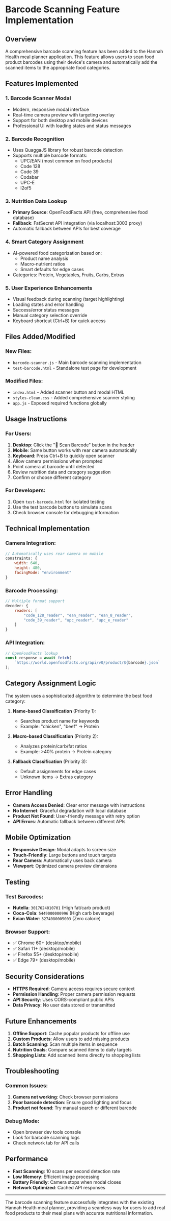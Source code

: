 # Barcode Scanning Feature Implementation

## Overview
A comprehensive barcode scanning feature has been added to the Hannah Health meal planner application. This feature allows users to scan food product barcodes using their device's camera and automatically add the scanned items to the appropriate food categories.

## Features Implemented

### 1. **Barcode Scanner Modal**
- Modern, responsive modal interface
- Real-time camera preview with targeting overlay
- Support for both desktop and mobile devices
- Professional UI with loading states and status messages

### 2. **Barcode Recognition**
- Uses QuaggaJS library for robust barcode detection
- Supports multiple barcode formats:
  - UPC/EAN (most common on food products)
  - Code 128
  - Code 39
  - Codabar
  - UPC-E
  - I2of5

### 3. **Nutrition Data Lookup**
- **Primary Source**: OpenFoodFacts API (free, comprehensive food database)
- **Fallback**: FatSecret API integration (via localhost:3003 proxy)
- Automatic fallback between APIs for best coverage

### 4. **Smart Category Assignment**
- AI-powered food categorization based on:
  - Product name analysis
  - Macro-nutrient ratios
  - Smart defaults for edge cases
- Categories: Protein, Vegetables, Fruits, Carbs, Extras

### 5. **User Experience Enhancements**
- Visual feedback during scanning (target highlighting)
- Loading states and error handling
- Success/error status messages
- Manual category selection override
- Keyboard shortcut (Ctrl+B) for quick access

## Files Added/Modified

### New Files:
- `barcode-scanner.js` - Main barcode scanning implementation
- `test-barcode.html` - Standalone test page for development

### Modified Files:
- `index.html` - Added scanner button and modal HTML
- `styles-clean.css` - Added comprehensive scanner styling
- `app.js` - Exposed required functions globally

## Usage Instructions

### For Users:
1. **Desktop**: Click the "📱 Scan Barcode" button in the header
2. **Mobile**: Same button works with rear camera automatically
3. **Keyboard**: Press Ctrl+B to quickly open scanner
4. Allow camera permissions when prompted
5. Point camera at barcode until detected
6. Review nutrition data and category suggestion
7. Confirm or choose different category

### For Developers:
1. Open `test-barcode.html` for isolated testing
2. Use the test barcode buttons to simulate scans
3. Check browser console for debugging information

## Technical Implementation

### Camera Integration:
```javascript
// Automatically uses rear camera on mobile
constraints: {
    width: 640,
    height: 480,
    facingMode: "environment"
}
```

### Barcode Processing:
```javascript
// Multiple format support
decoder: {
    readers: [
        "code_128_reader", "ean_reader", "ean_8_reader",
        "code_39_reader", "upc_reader", "upc_e_reader"
    ]
}
```

### API Integration:
```javascript
// OpenFoodFacts lookup
const response = await fetch(
    `https://world.openfoodfacts.org/api/v0/product/${barcode}.json`
);
```

## Category Assignment Logic

The system uses a sophisticated algorithm to determine the best food category:

1. **Name-based Classification** (Priority 1):
   - Searches product name for keywords
   - Example: "chicken", "beef" → Protein

2. **Macro-based Classification** (Priority 2):
   - Analyzes protein/carb/fat ratios
   - Example: >40% protein → Protein category

3. **Fallback Classification** (Priority 3):
   - Default assignments for edge cases
   - Unknown items → Extras category

## Error Handling

- **Camera Access Denied**: Clear error message with instructions
- **No Internet**: Graceful degradation with local database
- **Product Not Found**: User-friendly message with retry option
- **API Errors**: Automatic fallback between different APIs

## Mobile Optimization

- **Responsive Design**: Modal adapts to screen size
- **Touch-Friendly**: Large buttons and touch targets
- **Rear Camera**: Automatically uses back camera
- **Viewport**: Optimized camera preview dimensions

## Testing

### Test Barcodes:
- **Nutella**: `3017624010701` (High fat/carb product)
- **Coca-Cola**: `5449000000996` (High carb beverage)
- **Evian Water**: `3274080005003` (Zero calorie)

### Browser Support:
- ✅ Chrome 60+ (desktop/mobile)
- ✅ Safari 11+ (desktop/mobile)
- ✅ Firefox 55+ (desktop/mobile)
- ✅ Edge 79+ (desktop/mobile)

## Security Considerations

- **HTTPS Required**: Camera access requires secure context
- **Permission Handling**: Proper camera permission requests
- **API Security**: Uses CORS-compliant public APIs
- **Data Privacy**: No user data stored or transmitted

## Future Enhancements

1. **Offline Support**: Cache popular products for offline use
2. **Custom Products**: Allow users to add missing products
3. **Batch Scanning**: Scan multiple items in sequence
4. **Nutrition Goals**: Compare scanned items to daily targets
5. **Shopping Lists**: Add scanned items directly to shopping lists

## Troubleshooting

### Common Issues:
1. **Camera not working**: Check browser permissions
2. **Poor barcode detection**: Ensure good lighting and focus
3. **Product not found**: Try manual search or different barcode

### Debug Mode:
- Open browser dev tools console
- Look for barcode scanning logs
- Check network tab for API calls

## Performance

- **Fast Scanning**: 10 scans per second detection rate
- **Low Memory**: Efficient image processing
- **Battery Friendly**: Camera stops when modal closes
- **Network Optimized**: Cached API responses

---

The barcode scanning feature successfully integrates with the existing Hannah Health meal planner, providing a seamless way for users to add real food products to their meal plans with accurate nutritional information.